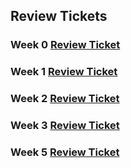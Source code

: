 ## Review Tickets

### Week 0 [Review Ticket](https://github.com/Anirudh123nasty/ARTri3/issues/5#issue-1168807723)

### Week 1 [Review Ticket](https://github.com/Anirudh123nasty/ARTri3/issues/6#issuecomment-1074327469)

### Week 2 [Review Ticket](https://github.com/Anirudh123nasty/ARTri3/issues/8)

### Week 3 [Review Ticket](https://github.com/Anirudh123nasty/ARTri3/issues/12#issue-1189214302)

### Week 5 [Review Ticket](https://github.com/Anirudh123nasty/ARTri3/projects/1#card-80783193)
